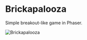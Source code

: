 # Brickapalooza

Simple breakout-like game in Phaser.

![Brickapalooza](https://user-images.githubusercontent.com/16169090/29487448-63cd616a-84f9-11e7-85ee-04f854ec112e.png "Early version Screenshot")
